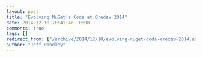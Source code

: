 ```yaml
---
layout: post
title: "Evolving NuGet's Code at Øredev 2014"
date: 2014-12-10 20:41:46 -0800
comments: true
tags: []
redirect_from: ["/archive/2014/12/10/evolving-nuget-code-oredev-2014.aspx/"]
author: "Jeff Handley"
---
```


